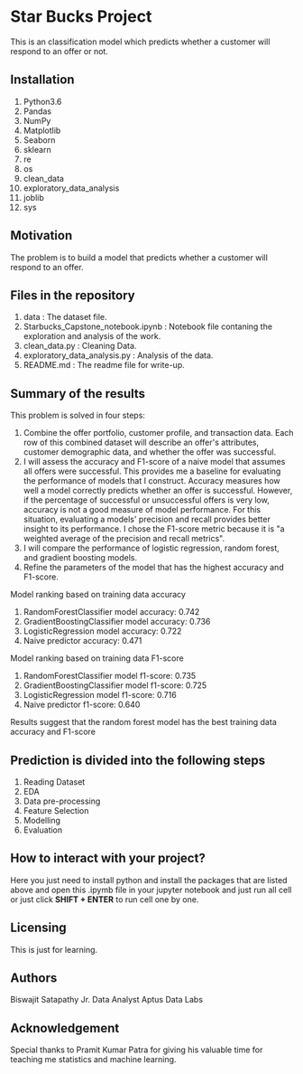 # Star Bucks Project
This is an classification model which predicts whether a customer will respond to an offer or not.

## Installation
1. Python3.6
2. Pandas
3. NumPy
4. Matplotlib
6. Seaborn
7. sklearn
8. re
9. os
10. clean_data
11. exploratory_data_analysis
12. joblib
13. sys

## Motivation
The problem is to build a model that predicts whether a customer will respond to an offer. 

## Files in the repository
1. data : The dataset file.
2. Starbucks_Capstone_notebook.ipynb : Notebook file contaning the exploration and analysis of the work.
3. clean_data.py : Cleaning Data.
4. exploratory_data_analysis.py : Analysis of the data.
5. README.md : The readme file for write-up.

## Summary of the results
This problem is solved in four steps:
1. Combine the offer portfolio, customer profile, and transaction data. Each row of this combined dataset will describe an offer's attributes, customer demographic data, and whether the offer was successful.
2. I will assess the accuracy and F1-score of a naive model that assumes all offers were successful. This provides me a baseline for evaluating the performance of models that I construct. Accuracy measures how well a model correctly predicts whether an offer is successful. However, if the percentage of successful or unsuccessful offers is very low, accuracy is not a good measure of model performance. For this situation, evaluating a models' precision and recall provides better insight to its performance. I chose the F1-score metric because it is "a weighted average of the precision and recall metrics".
3. I will compare the performance of logistic regression, random forest, and gradient boosting models.
4. Refine the parameters of the model that has the highest accuracy and F1-score.

Model ranking based on training data accuracy
1. RandomForestClassifier model accuracy: 0.742
2. GradientBoostingClassifier model accuracy: 0.736
3. LogisticRegression model accuracy: 0.722
4. Naive predictor accuracy: 0.471

Model ranking based on training data F1-score
1. RandomForestClassifier model f1-score: 0.735
2. GradientBoostingClassifier model f1-score: 0.725
3. LogisticRegression model f1-score: 0.716
4. Naive predictor f1-score: 0.640

Results suggest that the random forest model has the best training data accuracy and F1-score

## Prediction is divided into the following steps
1. Reading Dataset
2. EDA
3. Data pre-processing
4. Feature Selection 
5. Modelling
6. Evaluation

## How to interact with your project?
Here you just need to install python and install the packages that are listed above and open this .ipymb file in your jupyter notebook and just run all cell or just click <b>SHIFT + ENTER</b> to run cell one by one.

## Licensing
This is just for learning.

## Authors
  Biswajit Satapathy
   Jr. Data Analyst
    Aptus Data Labs 
    
## Acknowledgement
Special thanks to Pramit Kumar Patra for giving his valuable time for teaching me statistics and machine learning.
